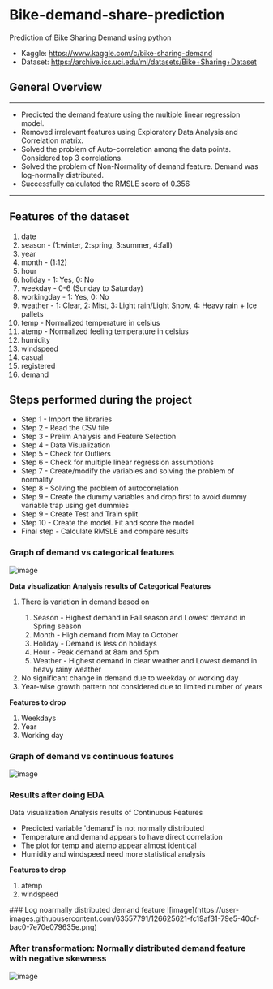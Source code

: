 # Bike-demand-share-prediction
Prediction of Bike Sharing Demand using python
- Kaggle: https://www.kaggle.com/c/bike-sharing-demand
- Dataset: https://archive.ics.uci.edu/ml/datasets/Bike+Sharing+Dataset

## General Overview
---------------------------------------------------------------------------------------------------
- Predicted the demand feature using the multiple linear regression model.
- Removed irrelevant features using Exploratory Data Analysis and Correlation matrix.
- Solved the problem of Auto-correlation among the data points. Considered top 3 correlations.
- Solved the problem of Non-Normality of demand feature. Demand was log-normally distributed.
- Successfully calculated the RMSLE score of 0.356
----------------------------------------------------------------------------------------------------

## Features of the dataset
1. date
2. season - (1:winter, 2:spring, 3:summer, 4:fall)
3. year
4. month - (1:12)
5. hour
6. holiday - 1: Yes, 0: No
7. weekday - 0-6 (Sunday to Saturday)
8. workingday - 1: Yes, 0: No
9. weather - 1: Clear, 2: Mist, 3: Light rain/Light Snow, 4: Heavy rain + Ice pallets 
10. temp - Normalized temperature in celsius
11. atemp - Normalized feeling temperature in celsius
12. humidity
13. windspeed
14. casual
15. registered
16. demand

## Steps performed during the project
- Step 1 - Import the libraries
- Step 2 - Read the CSV file
- Step 3 - Prelim Analysis and Feature Selection
- Step 4 - Data Visualization
- Step 5 - Check for Outliers
- Step 6 - Check for multiple linear regression assumptions
- Step 7 - Create/modify the variables and solving the problem of normality
- Step 8 - Solving the problem of autocorrelation
- Step 9 - Create the dummy variables and drop first to avoid dummy variable trap using get dummies
- Step 9 - Create Test and Train split
- Step 10 - Create the model. Fit and score the model
- Final step - Calculate RMSLE and compare results




### Graph of demand vs categorical features
![image](https://user-images.githubusercontent.com/63557791/126624967-551099c6-8a66-415e-82d1-847defd6dca6.png)

**Data visualization Analysis results of Categorical Features**
<ol> 
<li>There is variation in demand based on</li>
<ol>
<li>Season - Highest demand in Fall season and Lowest demand in Spring season </li>
<li>Month - High demand from May to October </li>
<li>Holiday - Demand is less on holidays</li>
<li>Hour - Peak demand at 8am and 5pm</li>
<li>Weather - Highest demand in clear weather and Lowest demand in heavy rainy weather </li>
</ol>
<li>No significant change in demand due to weekday or working day</li>
<li>Year-wise growth pattern not considered due to limited number of years</li>
</ol>

**Features to drop**
<ol>
<li>Weekdays</li>
<li>Year</li>
<li>Working day</li>
</ol>

### Graph of demand vs continuous features
![image](https://user-images.githubusercontent.com/63557791/126641645-21734eed-a4c5-4270-878a-0a8ce781247d.png)

### Results after doing EDA
Data visualization Analysis results of Continuous Features

- Predicted variable 'demand' is not normally distributed
- Temperature and demand appears to have direct correlation
- The plot for temp and atemp appear almost identical
- Humidity and windspeed need more statistical analysis

**Features to drop**
<ol>
<li> atemp </li>
<li> windspeed </li>
</ol>
### Log noarmally distributed demand feature
![image](https://user-images.githubusercontent.com/63557791/126625621-fc19af31-79e5-40cf-bac0-7e70e079635e.png)

### After transformation: Normally distributed demand feature with negative skewness
![image](https://user-images.githubusercontent.com/63557791/126625800-4016f3ad-5b4f-4ce1-a4a6-21030c846627.png)
